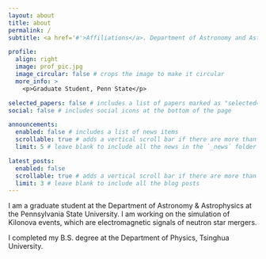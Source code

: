 ```yaml
---
layout: about
title: about
permalink: /
subtitle: <a href='#'>Affiliations</a>. Department of Astronomy and Astrophysics, The Pennsylvania State university

profile:
  align: right
  image: prof_pic.jpg
  image_circular: false # crops the image to make it circular
  more_info: >
    <p>Graduate Student, Penn State</p>

selected_papers: false # includes a list of papers marked as "selected={true}"
social: false # includes social icons at the bottom of the page

announcements:
  enabled: false # includes a list of news items
  scrollable: true # adds a vertical scroll bar if there are more than 3 news items
  limit: 5 # leave blank to include all the news in the `_news` folder

latest_posts:
  enabled: false
  scrollable: true # adds a vertical scroll bar if there are more than 3 new posts items
  limit: 3 # leave blank to include all the blog posts
---
```


I am a graduate student at the Department of Astronomy \& Astrophysics at the Pennsylvania State University. I am working on the simulation of Kilonova events, which are electromagnetic signals of neutron star mergers. 

I completed my B.S. degree at the Department of Physics, Tsinghua University.
